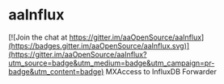 # aaInflux

[![Join the chat at https://gitter.im/aaOpenSource/aaInflux](https://badges.gitter.im/aaOpenSource/aaInflux.svg)](https://gitter.im/aaOpenSource/aaInflux?utm_source=badge&utm_medium=badge&utm_campaign=pr-badge&utm_content=badge)
MXAccess to InfluxDB Forwarder
